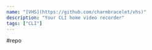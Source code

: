 ```yaml
---
name: "[VHS](https://github.com/charmbracelet/vhs)"
description: "Your CLI home video recorder"
tags: ["CLI"]
---
```

#repo